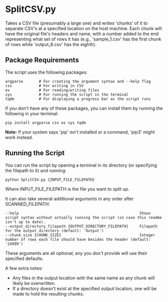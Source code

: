 # SplitCSV.py
Takes a CSV file (presumably a large one) and writes 'chunks' of it to separate CSV's at a specified location on the host machine. Each chunk will have the original file's headers and name, with a number added to the end representing what set of rows it has (e.g., 'sample_1.csv' has the first chunk of rows while 'output_8.csv' has the eighth).
## Package Requirements
The script uses the following packages:
```
argparse       # For creating the argument syntax and --help flag
csv            # For writing in CSV
os             # For reading/writing files
sys            # For running the script in the terminal
tqdm           # For displaying a progress bar as the script runs
```
If you don't have any of these packages, you can install them by running the following in your terminal:
```
pip install argparse csv os sys tqdm
```
**Note:** If your system says 'pip' isn't installed or a command, 'pip3' might work instead.
## Running the Script
You can run the script by opening a terminal in its directory (or specifying the filepath to it) and running:
```
python SplitCSV.py {INPUT_FILE_FILEPATH}
```
Where INPUT_FILE_FILEPATH is the file you want to split up.

It can also take several additional arguments in any order after SCANNED_FILEPATH:
```
--help                                                      Shows script syntax without actually running the script (in case this readme isn't up to date).
--output_directory_filepath {OUTPUT_DIRECTORY_FILEPATH}     Filepath for the output directory (default: 'Output')
--chunk_size {CHUNK_SIZE}                                   Integer number of rows each file should have besides the header (default: '24999')
```
These arguments are all optional; any you don't provide will use their specified defaults.

A few extra notes:
- Any files in the output location with the same name as any chunk will likely be overwritten.
- If a directory doesn't exist at the specified output location, one will be made to hold the resulting chunks.